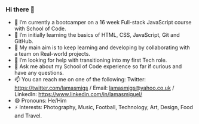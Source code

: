 ### Hi there 👋


- 🔭 I’m currently a bootcamper on a 16 week Full-stack JavaScript course with School of Code.
- 🌱 I’m initially learning the basics of HTML, CSS, JavaScript, Git and GitHub.
- 👯 My main aim is to keep learning and developing by collaborating with a team on Real-world projects.
- 🤔 I’m looking for help with transitioning into my first Tech role.
- 💬 Ask me about my School of Code experience so far if curious and have any questions.
- 📫 You can reach me on one of the following: Twitter: https://twitter.com/lamasmigs / Email: lamasmigs@yahoo.co.uk / LinkedIn:  https://www.linkedin.com/in/lamasmiguel/
- 😄 Pronouns: He/Him
- ⚡ Interests: Photography, Music, Football, Technology, Art, Design, Food and Travel.

